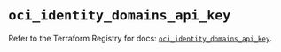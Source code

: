# `oci_identity_domains_api_key`

Refer to the Terraform Registry for docs: [`oci_identity_domains_api_key`](https://registry.terraform.io/providers/oracle/oci/6.18.0/docs/resources/identity_domains_api_key).
